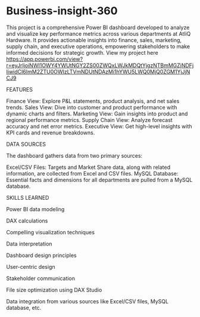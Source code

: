 # Business-insight-360
This project is a comprehensive Power BI dashboard developed to analyze and visualize key performance metrics across various departments at AtliQ Hardware. It provides actionable insights into finance, sales, marketing, supply chain, and executive operations, empowering stakeholders to make informed decisions for strategic growth.
View my project here https://app.powerbi.com/view?r=eyJrIjoiNWI1OWY4YWUtNGY2ZS00ZWQxLWJkMDQtYjgzNTBmMGZjNDFjIiwidCI6ImM2ZTU0OWIzLTVmNDUtNDAzMi1hYWU5LWQ0MjQ0ZGM1YjJjNCJ9

FEATURES

Finance View: Explore P&L statements, product analysis, and net sales trends.
Sales View: Dive into customer and product performance with dynamic charts and filters.
Marketing View: Gain insights into product and regional performance metrics.
Supply Chain View: Analyze forecast accuracy and net error metrics.
Executive View: Get high-level insights with KPI cards and revenue breakdowns.

DATA SOURCES

The dashboard gathers data from two primary sources:

Excel/CSV Files: Targets and Market Share data, along with related information, are collected from Excel and CSV files.
MySQL Database: Essential facts and dimensions for all departments are pulled from a MySQL database.

SKILLS LEARNED

Power BI data modeling

DAX calculations 

Compelling visualization techniques

Data interpretation

Dashboard design principles

User-centric design

Stakeholder communication 

File size optimization using DAX Studio

Data integration from various sources like Excel/CSV files, MySQL database, etc.
